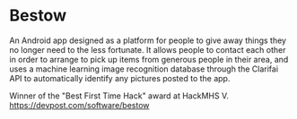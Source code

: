 # Bestow
An Android app designed as a platform for people to give away things they no longer need to the less fortunate.
It allows people to contact each other in order to arrange to pick up items from generous people in their area, and uses a machine learning image recognition database through the Clarifai API to automatically identify any pictures posted to the app.

Winner of the "Best First Time Hack" award at HackMHS V.
https://devpost.com/software/bestow
